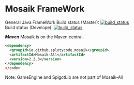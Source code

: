 # Mosaik FrameWork
General Java FrameWork
Build status (Master): [![build_status](https://travis-ci.org/SplotyCode/Mosaik-Framework.svg?branch=master)](https://travis-ci.org/SplotyCode/Mosaik-Framework)<br>
Build status (Develope): [![build_status](https://travis-ci.org/SplotyCode/Mosaik-Framework.svg?branch=develop)](https://travis-ci.org/SplotyCode/Mosaik-Framework)

***Maven***
Mosaik is on the Maven central.
```xml
<dependency>
  <groupId>io.github.splotycode.mosaik</groupId>
  <artifactId>Mosaik-All</artifactId>
  <version>2.2.3</version>
</dependency>
</code>
```
Note: GameEngine and SpigotLib are not part of Mosaik-All
